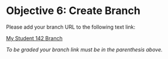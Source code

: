 # Objective 6: Create Branch

Please add your branch URL to the following text link:

[My Student 142 Branch](https://gitlab.cs.wallawalla.edu/gutian/student142/-/tree/objective06)

*To be graded your branch link must be in the parenthesis above.*
